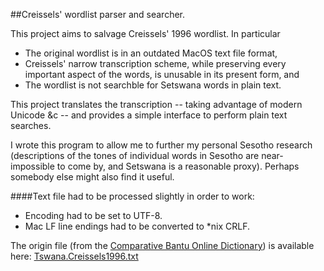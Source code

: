##Creissels' wordlist parser and searcher.

This project aims to salvage Creissels' 1996 wordlist. In particular
* The original wordlist is in an outdated MacOS text file format, 
* Creissels' narrow transcription scheme, while preserving every important aspect of the words, is unusable in its present form, and
* The wordlist is not searchble for Setswana words in plain text.

This project translates the transcription -- taking advantage of modern Unicode &c -- and provides a simple interface to perform plain text searches.

I wrote this program to allow me to further my personal Sesotho research (descriptions of the tones of individual words in Sesotho are near-impossible 
to come by, and Setswana is a reasonable proxy). Perhaps somebody else might also find it useful.

####Text file had to be processed slightly in order to work:
* Encoding had to be set to UTF-8.
* Mac LF line endings had to be converted to *nix CRLF.

The origin file (from the [Comparative Bantu Online Dictionary](http://www.cbold.ish-lyon.cnrs.fr/)) is available here:
  [Tswana.Creissels1996.txt](http://www.cbold.ish-lyon.cnrs.fr/Load.aspx?Langue=Tswana&Type=Text&Fichier=Tswana.Creissels1996.txt)
